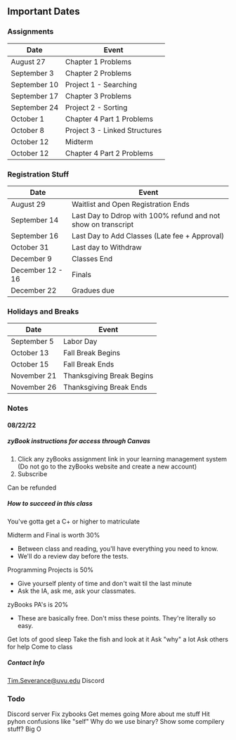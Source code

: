 ## Important Dates 
### Assignments
| Date | Event |
| --- | --- |
| August 27 | Chapter 1 Problems |
| September 3 | Chapter 2 Problems |
| September 10 | Project 1 - Searching |
| September 17 | Chapter 3 Problems |
| September 24 | Project 2 - Sorting |
| October 1 | Chapter 4 Part 1 Problems |
| October 8 | Project 3 - Linked Structures |
| October 12 | Midterm |
| October 12 | Chapter 4 Part 2 Problems |

### Registration Stuff
| Date | Event |
| --- | --- |
| August 29 | Waitlist and Open Registration Ends |
| September 14 | Last Day to Ddrop with 100% refund and not show on transcript |
| September 16 | Last Day to Add Classes (Late fee + Approval)|
| October 31 | Last day to Withdraw |
| December 9 | Classes End |
| December 12 - 16 | Finals |
| December 22 | Gradues due |


### Holidays and Breaks
| Date | Event |
| --- | --- |
| September 5 | Labor Day |
| October 13 | Fall Break Begins |
| October 15 | Fall Break Ends |
| November 21 | Thanksgiving Break Begins |
| November 26 | Thanksgiving Break Ends |


### Notes
#### 08/22/22

##### zyBook instructions for access through Canvas

1. Click any zyBooks assignment link in your learning management system
(Do not go to the zyBooks website and create a new account)
2. Subscribe

Can be refunded

##### How to succeed in this class

You've gotta get a C+ or higher to matriculate

Midterm and Final is worth 30%
- Between class and reading, you'll have everything you need to know. 
- We'll do a review day before the tests.

Programming Projects is 50%
- Give yourself plenty of time and don't wait til the last minute
- Ask the IA, ask me, ask your classmates.  

zyBooks PA's is 20% 
- These are basically free. Don't miss these points. They're literally so easy.

Get lots of good sleep
Take the fish and look at it
Ask "why" a lot
Ask others for help
Come to class

##### Contact Info
Tim.Severance@uvu.edu
Discord


### Todo

Discord server
Fix zybooks
Get memes going
More about me stuff
Hit pyhon confusions like "self"
Why do we use binary?
Show some compilery stuff?
Big O 

